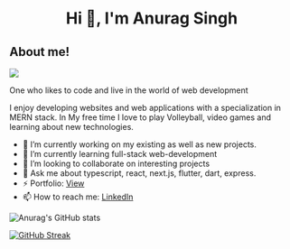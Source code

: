 
 <h1 align="center">
     Hi 👋, I'm Anurag Singh
</h1>
<h2>About me!</h2>

![](https://komarev.com/ghpvc/?username=singh202)

<p>One who likes to code and live in the world of web development</p>
<p>I enjoy developing websites and web applications with a specialization in MERN stack. In My free time I love to play Volleyball, video games and learning about new technologies.</p>
<ul>
  <li>🔭 I’m currently working on my existing as well as new projects.</li>
  <li>🌱 I’m currently learning full-stack web-development</li>
  <li>👯 I’m looking to collaborate on interesting projects</li>
  <li>💬 Ask me about typescript, react, next.js, flutter, dart, express.</li>
  <li>⚡ Portfolio: <a href="https://anurag-singh-portfolio.netlify.app/">View</a></li>
 <li>📫 How to reach me: <a href="https://www.linkedin.com/in/anurag-singh-9b1723204">LinkedIn</a></li>
</ul>

<!-- [![Anurag's GitHub stats](https://github-readme-stats.vercel.app/api?username=singh202)](https://github.com/singh202/github-readme-stats) -->

![Anurag's GitHub stats](https://github-readme-stats.vercel.app/api?username=singh202&show_icons=true&theme=tokyonight&text_color=#1e6eea)
<!-- [![Top Langs](https://github-readme-stats.vercel.app/api/top-langs/?username=singh202&layout=compact)](https://github.com/anuraghazra/github-readme-stats) -->
[![GitHub Streak](http://github-readme-streak-stats.herokuapp.com?user=singh202&theme=github-dark-blue&date_format=M%20j%5B%2C%20Y%5D)](https://git.io/streak-stats)
